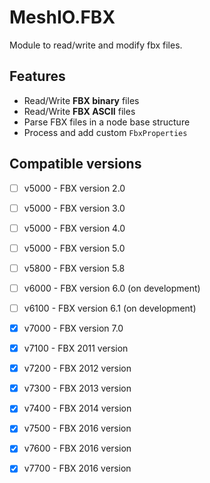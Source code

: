 # MeshIO.FBX

Module to read/write and modify fbx files.

## Features

- Read/Write **FBX binary** files
- Read/Write **FBX ASCII** files
- Parse FBX files in a node base structure
- Process and add custom `FbxProperties`

## Compatible versions

- [ ] v5000 - FBX version 2.0
- [ ] v5000 - FBX version 3.0
- [ ] v5000 - FBX version 4.0
- [ ] v5000 - FBX version 5.0
- [ ] v5800 - FBX version 5.8
- [ ] v6000 - FBX version 6.0 (on development)
- [ ] v6100 - FBX version 6.1 (on development)
- [x] v7000 - FBX version 7.0
- [x] v7100 - FBX 2011 version
- [x] v7200 - FBX 2012 version
- [x] v7300 - FBX 2013 version
- [x] v7400 - FBX 2014 version
- [x] v7500 - FBX 2016 version
- [x] v7600 - FBX 2016 version
- [x] v7700 - FBX 2016 version


